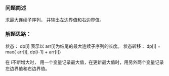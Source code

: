 ### 问题简述
求最大连续子序列， 并输出左边界值和右边界值。 

### 解题思路：
状态： dp[i] 表示以 arr[i]为结尾的最大连续子序列的长度。
状态转移： dp[i] = max{ arr[i], dp[i-1] + arr[i]}

在 i不断增大时， 用一个变量记录最大值，在更新最大值时，用另外两个变量记录左边界值和右边界值。 
